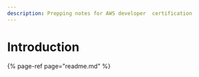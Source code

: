 ```yaml
---
description: Prepping notes for AWS developer  certification
---
```


# Introduction



{% page-ref page="readme.md" %}



